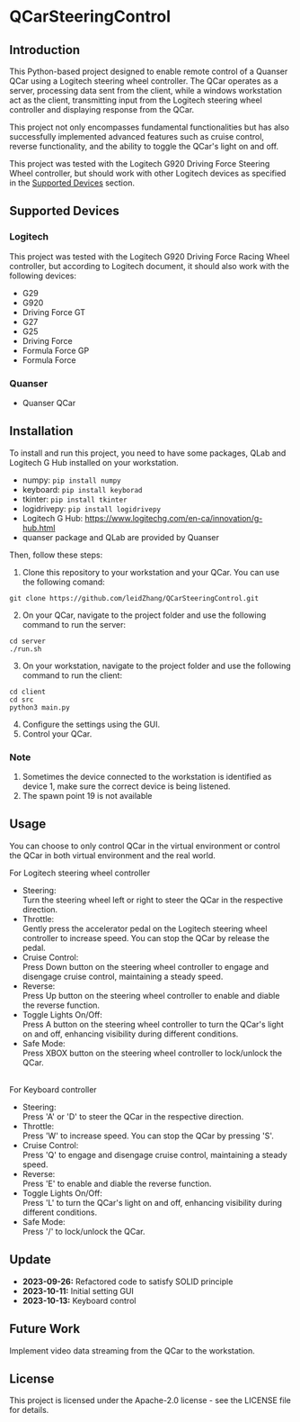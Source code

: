 # QCarSteeringControl 
## Introduction 
This Python-based project designed to enable remote control of a Quanser QCar using a Logitech steering wheel controller. The QCar operates as a server, processing data sent from the client, while a windows workstation act as the client, transmitting input from the Logitech steering wheel controller and displaying response from the QCar. 

This project not only encompasses fundamental functionalities but has also successfully implemented advanced features such as cruise control, reverse functionality, and the ability to toggle the QCar's light on and off. 

This project was tested with the Logitech G920 Driving Force Steering Wheel controller, but should work with other Logitech devices as specified in the [Supported Devices](#supported-devices) section. 

## Supported Devices 
### Logitech 
This project was tested with the Logitech G920 Driving Force Racing Wheel controller, but according to Logitech document, it should also work with the following devices:  
- G29
- G920
- Driving Force GT
- G27
- G25
- Driving Force
- Formula Force GP
- Formula Force
### Quanser 
- Quanser QCar

## Installation 
To install and run this project, you need to have some packages, QLab and Logitech G Hub installed on your workstation. 
- numpy: `pip install numpy`
- keyboard: `pip install keyborad`
- tkinter: `pip install tkinter`
- logidrivepy: `pip install logidrivepy`
- Logitech G Hub: https://www.logitechg.com/en-ca/innovation/g-hub.html
- quanser package and QLab are provided by Quanser

Then, follow these steps: 
1. Clone this repository to your workstation and your QCar. You can use the following comand:
```
git clone https://github.com/leidZhang/QCarSteeringControl.git
```

2. On your QCar, navigate to the project folder and use the following command to run the server:
```
cd server
./run.sh
```
3. On your workstation, navigate to the project folder and use the following command to run the client:
```
cd client
cd src
python3 main.py
```
4. Configure the settings using the GUI.
5. Control your QCar.

### Note 
1. Sometimes the device connected to the workstation is identified as device 1, make sure the correct device is being listened.
2. The spawn point 19 is not available

## Usage 
You can choose to only control QCar in the virtual environment or control the QCar in both virtual environment and the real world. 

For Logitech steering wheel controller
- Steering: 
  <br>Turn the steering wheel left or right to steer the QCar in the respective direction.
- Throttle:
  <br>Gently press the accelerator pedal on the Logitech steering wheel controller to increase speed. You can stop the QCar by release the pedal.
- Cruise Control:
  <br>Press Down button on the steering wheel controller to engage and disengage cruise control, maintaining a steady speed.
- Reverse:
  <br>Press Up button on the steering wheel controller to enable and diable the reverse function.
- Toggle Lights On/Off:
  <br>Press A button on the steering wheel controller to turn the QCar's light on and off, enhancing visibility during different conditions.
- Safe Mode: 
  <br>Press XBOX button on the steering wheel controller to lock/unlock the QCar.
  
<br>For Keyboard controller
- Steering:
  <br>Press 'A' or 'D' to steer the QCar in the respective direction.
- Throttle:
  <br>Press 'W' to increase speed. You can stop the QCar by pressing 'S'. 
- Cruise Control:
  <br>Press 'Q' to engage and disengage cruise control, maintaining a steady speed.
- Reverse:
  <br>Press 'E' to enable and diable the reverse function.
- Toggle Lights On/Off:
  <br>Press 'L' to turn the QCar's light on and off, enhancing visibility during different conditions.
- Safe Mode:
  <br>Press '/' to lock/unlock the QCar.
## Update 
- <b>2023-09-26:</b> Refactored code to satisfy SOLID principle
- <b>2023-10-11:</b> Initial setting GUI
- <b>2023-10-13:</b> Keyboard control
## Future Work 
Implement video data streaming from the QCar to the workstation.

## License
This project is licensed under the Apache-2.0 license - see the LICENSE file for details.
